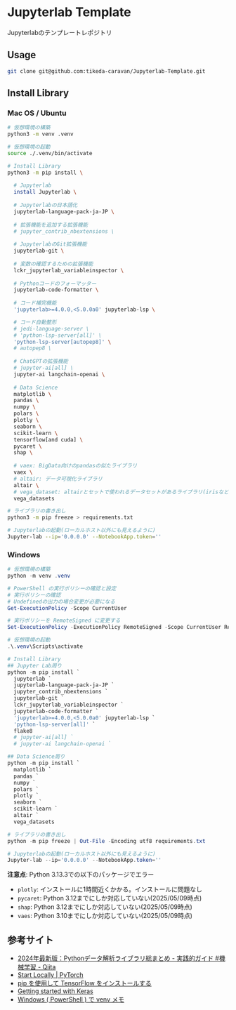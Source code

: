 # Jupyterlab Template

Jupyterlabのテンプレートレポジトリ

## Usage

```bash
git clone git@github.com:tikeda-caravan/Jupyterlab-Template.git
```


## Install Library

### Mac OS / Ubuntu

```bash
# 仮想環境の構築
python3 -m venv .venv

# 仮想環境の起動
source ./.venv/bin/activate

# Install Library
python3 -m pip install \
  
  # Jupyterlab
  install Jupyterlab \
  
  # Jupyterlabの日本語化
  jupyterlab-language-pack-ja-JP \
  
  # 拡張機能を追加する拡張機能
  # jupyter_contrib_nbextensions \
  
  # JupyterlabのGit拡張機能
  jupyterlab-git \
  
  # 変数の確認するための拡張機能
  lckr_jupyterlab_variableinspector \
  
  # Pythonコードのフォーマッター
  jupyterlab-code-formatter \
  
  # コード補完機能
  'jupyterlab>=4.0.0,<5.0.0a0' jupyterlab-lsp \

  # コード自動整形
  # jedi-language-server \
  # 'python-lsp-server[all]' \
  'python-lsp-server[autopep8]' \
  # autopep8 \
  
  # ChatGPTの拡張機能
  # jupyter-ai[all] \
  jupyter-ai langchain-openai \
  
  # Data Science
  matplotlib \
  pandas \
  numpy \
  polars \
  plotly \
  seaborn \
  scikit-learn \
  tensorflow[and cuda] \
  pycaret \
  shap \
  
  # vaex: BigData向けのpandasの似たライブラリ
  vaex \
  # altair: データ可視化ライブラリ
  altair \
  # vega_dataset: altairとセットで使われるデータセットがあるライブラリ(irisなど)
  vega_datasets

# ライブラリの書き出し
python3 -m pip freeze > requirements.txt

# Jupyterlabの起動(ローカルホスト以外にも見えるように)
Jupyter-lab --ip='0.0.0.0' --NotebookApp.token=''
```

### Windows

```powershell
# 仮想環境の構築
python -m venv .venv

# PowerShell の実行ポリシーの確認と設定
# 実行ポリシーの確認
# Undefinedの出力の場合変更が必要になる
Get-ExecutionPolicy -Scope CurrentUser

# 実行ポリシーを RemoteSigned に変更する
Set-ExecutionPolicy -ExecutionPolicy RemoteSigned -Scope CurrentUser RemoteSigned

# 仮想環境の起動
.\.venv\Scripts\activate

# Install Library
## Jupyter Lab周り
python -m pip install `
  jupyterlab `
  jupyterlab-language-pack-ja-JP `
  jupyter_contrib_nbextensions `
  jupyterlab-git `
  lckr_jupyterlab_variableinspector `
  jupyterlab-code-formatter `
  'jupyterlab>=4.0.0,<5.0.0a0' jupyterlab-lsp `
  'python-lsp-server[all]' `
  flake8
  # jupyter-ai[all] `
  # jupyter-ai langchain-openai `

## Data Science周り
python -m pip install `
  matplotlib `
  pandas `
  numpy `
  polars `
  plotly `
  seaborn `
  scikit-learn `
  altair `
  vega_datasets

# ライブラリの書き出し
python -m pip freeze | Out-File -Encoding utf8 requirements.txt

# Jupyterlabの起動(ローカルホスト以外にも見えるように)
Jupyter-lab --ip='0.0.0.0' --NotebookApp.token=''
```

**注意点**: Python 3.13.3での以下のパッケージでエラー

- `plotly`: インストールに1時間近くかかる。インストールに問題なし
- `pycaret`: Python 3.12までにしか対応していない(2025/05/09時点)
- `shap`: Python 3.12までにしか対応していない(2025/05/09時点)
- `vaes`: Python 3.10までにしか対応していない(2025/05/09時点)


## 参考サイト

- [2024年最新版：Pythonデータ解析ライブラリ総まとめ - 実践的ガイド #機械学習 - Qiita](https://qiita.com/Tadataka_Takahashi/items/3f48b48c95b63f6d6ab7)
- [Start Locally | PyTorch](https://pytorch.org/get-started/locally/)
- [pip を使用して TensorFlow をインストールする ](https://www.tensorflow.org/install/pip?hl=ja)
- [Getting started with Keras](https://keras.io/getting_started/)
- [Windows ( PowerShell ) で venv メモ](https://gist.github.com/laughk/34e74bfc868c85c7105f54807c29006f)

